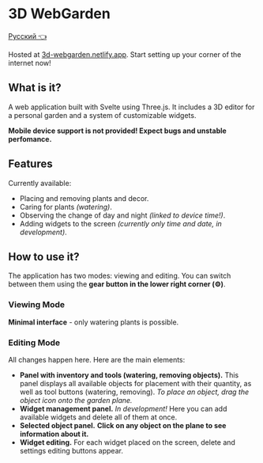 # 3D WebGarden

[Русский 👈](README.md)

Hosted at [3d-webgarden.netlify.app](https://3d-webgarden.netlify.app/). Start setting up your corner of the internet now!

## What is it?

A web application built with Svelte using Three.js. It includes a 3D editor for a personal garden and a system of customizable widgets.

**Mobile device support is not provided! Expect bugs and unstable perfomance.**

## Features

Currently available:

- Placing and removing plants and decor.
- Caring for plants *(watering)*.
- Observing the change of day and night *(linked to device time!)*.
- Adding widgets to the screen *(currently only time and date, in development)*.

## How to use it?

The application has two modes: viewing and editing. You can switch between them using the **gear button in the lower right corner (⚙️)**.

### Viewing Mode

**Minimal interface** - only watering plants is possible.

### Editing Mode

All changes happen here. Here are the main elements:

- **Panel with inventory and tools (watering, removing objects).** This panel displays all available objects for placement with their quantity, as well as tool buttons (watering, removing). *To place an object, drag the object icon onto the garden plane.*
- **Widget management panel.** *In development!* Here you can add available widgets and delete all of them at once.
- **Selected object panel.** **Click on any object on the plane to see information about it.**
- **Widget editing.** For each widget placed on the screen, delete and settings editing buttons appear.
